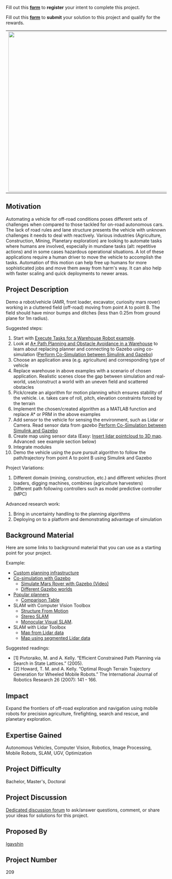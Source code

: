 Fill out this <strong>[form](https://www.mathworks.com/academia/student-challenge/mathworks-excellence-in-innovation-signup.html?tfa_1=Autonomous%20Navigation%20for%20Vehicles%20in%20Rough%20Terrain&tfa_2=209)</strong> to **register** your intent to complete this project.

Fill out this <strong>[form](https://www.mathworks.com/academia/student-challenge/mathworks-excellence-in-innovation-submission-form.html?tfa_1=Autonomous%20Navigation%20for%20Vehicles%20in%20Rough%20Terrain&tfa_2=209)</strong> to **submit** your solution to this project and qualify for the rewards.


<table>
<td><img src="https://gist.githubusercontent.com/robertogl/e0115dc303472a9cfd52bbbc8edb7665/raw/rover.jpg"  width=500 /></td>
<td><p><h1>Autonomous Navigation for Vehicles in Rough Terrain </h1></p>
<p> Design and implement a motion planning algorithm for off-road vehicles on rough terrain.</p>
</table>

## Motivation

Automating a vehicle for off-road conditions poses different sets of challenges when compared to those tackled for on-road autonomous cars. The lack of road rules and lane structure presents the vehicle with unknown challenges it needs to deal with reactively.  Various industries (Agriculture, Construction, Mining, Planetary exploration) are looking to automate tasks where humans are involved, especially in mundane tasks (alt: repetitive actions) and in some cases hazardous operational situations.
A lot of these applications require a human driver to move the vehicle to accomplish the tasks. Automation of this motion can help free up humans for more sophisticated jobs and move them away from harm's way. It can also help with faster scaling and quick deployments to newer areas.

## Project Description

Demo a robot/vehicle (AMR, front loader, excavator, curiosity mars rover) working in a cluttered field (off-road) moving from point A to point B. The field should have minor bumps and ditches (less than 0.25m from ground plane for 1m radius).
 
Suggested steps:
1.	Start with [Execute Tasks for a Warehouse Robot example]( https://www.mathworks.com/help/robotics/ug/execute-tasks-for-a-warehouse-robot.html).
2.	Look at [A* Path Planning and Obstacle Avoidance in a Warehouse]( https://www.mathworks.com/help/robotics/ug/a-star-path-planning-and-obstacle-avoidance.html) to learn about replacing planner and connecting to Gazebo using co-simulation ([Perform Co-Simulation between Simulink and Gazebo]( https://www.mathworks.com/help/robotics/ug/perform-co-simulation-between-simulink-and-gazebo.html))
3.	Choose an application area (e.g. agriculture) and corresponding type of vehicle
4.	Replace warehouse in above examples with a scenario of chosen application. Realistic scenes close the gap between simulation and real-world, use/construct a world with an uneven field and scattered obstacles
5.	Pick/create an algorithm for motion planning which ensures stability of the vehicle.  i.e. takes care of roll, pitch, elevation constraints forced by the terrain 
6.	Implement the chosen/created algorithm as a MATLAB function and replace A* or PRM in the above examples
7.	Add sensor to the vehicle for sensing the environment, such as Lidar or Camera. Read sensor data from gazebo [Perform Co-Simulation between Simulink and Gazebo ](https://www.mathworks.com/help/robotics/ug/perform-co-simulation-between-simulink-and-gazebo.html)
8.	Create map using sensor data (Easy: [Insert lidar pointcloud to 3D map](https://www.mathworks.com/help/nav/ref/occupancymap3d.insertpointcloud.html). Advanced: see example section below)
9.	Integrate modules
10.	Demo the vehicle using the pure pursuit algorithm to follow the path/trajectory from point A to point B using Simulink and Gazebo

Project Variations:
1.	Different domain (mining, construction, etc.) and different vehicles (front loaders, digging machines, combines (agriculture harvesters) 
2.	Different path following controllers such as model predictive controller (MPC)

Advanced research work:
1.	Bring in uncertainty handling to the planning algorithms
2.	Deploying on to a platform and demonstrating advantage of simulation


## Background Material

Here are some links to background material that you can use as a starting point for your project.

Example: 
-	[Custom planning infrastructure](https://www.mathworks.com/help/nav/ref/nav.statevalidator-class.html#mw_e4f7cedb-14ed-440b-b5ed-5d9902e5f02f)
-	[Co-simulation with Gazebo](https://www.mathworks.com/help/robotics/ug/perform-co-simulation-between-simulink-and-gazebo.html)
	- [Simulate Mars Rover with Gazebo (Video)](https://www.youtube.com/watch?v=CqVXXirYJaM)
	- [Different Gazebo worlds](https://clearpathrobotics.com/blog/2020/07/clearpath-robots-get-new-gazebo-simulation-environments/)
-	[Popular planners](http://www.cs.cmu.edu/~maxim/classes/robotplanning_grad/lectures/RRT_16782_fall20.pdf)
	- [Comparison Table](https://www.mathworks.com/help/nav/ug/choose-path-planning-algorithms-for-navigation.html)
-	SLAM with Computer Vision Toolbox
	- [Structure From Motion](https://www.mathworks.com/help/vision/ug/structure-from-motion-from-multiple-views.html)
	- [Stereo SLAM](https://www.mathworks.com/help/vision/ug/stereo-visual-simultaneous-localization-mapping.html)
	- [Monocular Visual SLAM](https://www.mathworks.com/help/vision/ug/monocular-visual-simultaneous-localization-and-mapping.html).
-	SLAM with Lidar Toolbox
	- [Map from Lidar data](https://www.mathworks.com/help/vision/ug/build-a-map-from-lidar-data-using-slam.html) 
	- [Map  using segmented Lidar data](https://www.mathworks.com/help/lidar/ug/build-a-map-and-localize-using-segment-matching.html)

Suggested readings:
-	[1] Pivtoraiko, M. and A. Kelly. “Efficient Constrained Path Planning via Search in State Lattices.” (2005).
-	[2] Howard, T. M. and A. Kelly. “Optimal Rough Terrain Trajectory Generation for Wheeled Mobile Robots.” The International Journal of Robotics Research 26 (2007): 141 - 166.  

## Impact

Expand the frontiers of off-road exploration and navigation using mobile robots for precision agriculture, firefighting, search and rescue, and planetary exploration. 

## Expertise Gained 

Autonomous Vehicles, Computer Vision, Robotics, Image Processing, Mobile Robots, SLAM, UGV, Optimization


## Project Difficulty

Bachelor, Master's, Doctoral
## Project Discussion

[Dedicated discussion forum](https://github.com/mathworks/MathWorks-Excellence-in-Innovation/discussions/40) to ask/answer questions, comment, or share your ideas for solutions for this project.

## Proposed By
[lgavshin](https://github.com/lgavshin)

## Project Number

209
